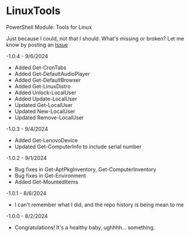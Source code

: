 # LinuxTools

PowerShell Module: Tools for Linux

Just because I could, not that I should. What's missing or broken? Let me know by posting an [Issue](https://github.com/Skatterbrainz/LinuxTools/issues)

-1.0.4 - 9/6/2024
  - Added Get-CronTabs
  - Added Get-DefaultAudioPlayer
  - Added Get-DefaultBrowser
  - Added Get-LinuxDistro
  - Added Unlock-LocalUser
  - Added Update-LocalUser
  - Updated Get-LocalUser
  - Updated New-LocalUser
  - Updated Remove-LocalUser

-1.0.3 - 9/4/2024
  - Added Get-LenovoDevice
  - Updated Get-ComputerInfo to include serial number

-1.0.2 - 9/1/2024
  - Bug fixes in Get-AptPkgInventory, Get-ComputerInventory
  - Bug fixes in Get-Environment
  - Added Get-MountedItems

-1.0.1 - 8/6/2024
  - I can't remember what I did, and the repo history is being mean to me

-1.0.0 - 8/2/2024
  - Congratulations! It's a healthy baby, ughhhh... something.